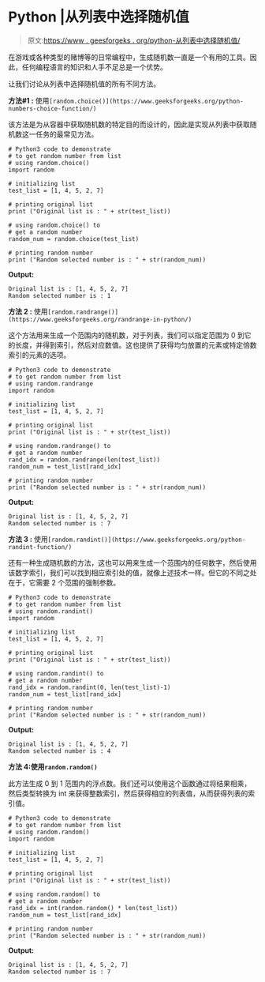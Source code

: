 # Python |从列表中选择随机值

> 原文:[https://www . geesforgeks . org/python-从列表中选择随机值/](https://www.geeksforgeeks.org/python-select-random-value-from-a-list/)

在游戏或各种类型的赌博等的日常编程中，生成随机数一直是一个有用的工具。因此，任何编程语言的知识和人手不足总是一个优势。

让我们讨论从列表中选择随机值的所有不同方法。

**方法#1 :** 使用`[random.choice()](https://www.geeksforgeeks.org/python-numbers-choice-function/)`

该方法是为从容器中获取随机数的特定目的而设计的，因此是实现从列表中获取随机数这一任务的最常见方法。

```
# Python3 code to demonstrate 
# to get random number from list
# using random.choice()
import random

# initializing list 
test_list = [1, 4, 5, 2, 7]

# printing original list 
print ("Original list is : " + str(test_list))

# using random.choice() to 
# get a random number 
random_num = random.choice(test_list)

# printing random number
print ("Random selected number is : " + str(random_num))
```

**Output:**

```
Original list is : [1, 4, 5, 2, 7]
Random selected number is : 1

```

**方法 2 :** 使用`[random.randrange()](https://www.geeksforgeeks.org/randrange-in-python/)`

这个方法用来生成一个范围内的随机数，对于列表，我们可以指定范围为 0 到它的长度，并得到索引，然后对应数值。这也提供了获得均匀放置的元素或特定倍数索引的元素的选项。

```
# Python3 code to demonstrate 
# to get random number from list
# using random.randrange
import random

# initializing list 
test_list = [1, 4, 5, 2, 7]

# printing original list 
print ("Original list is : " + str(test_list))

# using random.randrange() to 
# get a random number 
rand_idx = random.randrange(len(test_list))
random_num = test_list[rand_idx]

# printing random number
print ("Random selected number is : " + str(random_num))
```

**Output:**

```
Original list is : [1, 4, 5, 2, 7]
Random selected number is : 7

```

**方法 3 :** 使用`[random.randint()](https://www.geeksforgeeks.org/python-randint-function/)`

还有一种生成随机数的方法，这也可以用来生成一个范围内的任何数字，然后使用该数字索引，我们可以找到相应索引处的值，就像上述技术一样。但它的不同之处在于，它需要 2 个范围的强制参数。

```
# Python3 code to demonstrate 
# to get random number from list
# using random.randint()
import random

# initializing list 
test_list = [1, 4, 5, 2, 7]

# printing original list 
print ("Original list is : " + str(test_list))

# using random.randint() to 
# get a random number 
rand_idx = random.randint(0, len(test_list)-1)
random_num = test_list[rand_idx]

# printing random number
print ("Random selected number is : " + str(random_num))
```

**Output:**

```
Original list is : [1, 4, 5, 2, 7]
Random selected number is : 4

```

**方法 4:使用`random.random()`**

此方法生成 0 到 1 范围内的浮点数。我们还可以使用这个函数通过将结果相乘，然后类型转换为 int 来获得整数索引，然后获得相应的列表值，从而获得列表的索引值。

```
# Python3 code to demonstrate 
# to get random number from list
# using random.random()
import random

# initializing list 
test_list = [1, 4, 5, 2, 7]

# printing original list 
print ("Original list is : " + str(test_list))

# using random.random() to 
# get a random number 
rand_idx = int(random.random() * len(test_list))
random_num = test_list[rand_idx]

# printing random number
print ("Random selected number is : " + str(random_num))
```

**Output:**

```
Original list is : [1, 4, 5, 2, 7]
Random selected number is : 7

```